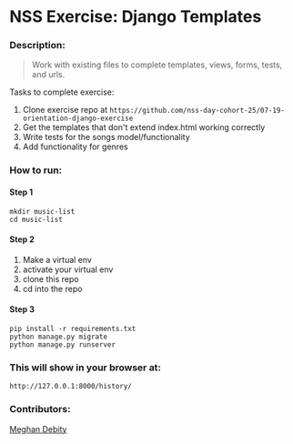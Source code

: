 # NSS Exercise: Django Templates

### Description:
> Work with existing files to complete templates, views, forms, tests, and urls. 

Tasks to complete exercise:
1. Clone exercise repo at `https://github.com/nss-day-cohort-25/07-19-orientation-django-exercise`
1. Get the templates that don't extend index.html working correctly
1. Write tests for the songs model/functionality
1. Add functionality for genres

### How to run:

#### Step 1
```
mkdir music-list
cd music-list
```

#### Step 2
1. Make a virtual env
1. activate your virtual env
1. clone this repo
1. cd into the repo

#### Step 3
```
pip install -r requirements.txt
python manage.py migrate
python manage.py runserver
```

### This will show in your browser at:
`http://127.0.0.1:8000/history/`

### Contributors:
[Meghan Debity](https://github.com/Megraohoh)